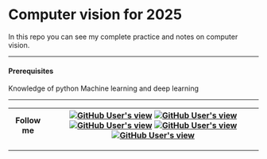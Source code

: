 # Computer vision for 2025

In this repo you can see my complete practice and notes on computer vision.

----
#### Prerequisites
Knowledge of python Machine learning and deep learning



---
| <b>Follow me </b> |<a href="https://medium.com/@DIYCoding"><img alt="GitHub User's view" src="https://img.shields.io/badge/%20-Medium-%d3fc00?style=for-the-badge"></a> <a href="https://www.linkedin.com/in/arshapjoy/"><img alt="GitHub User's view" src="https://img.shields.io/badge/%20-LinkedIn-%85d8da?style=for-the-badge"></a> <a href="mailto: arshasaiby@gmail.com"><img alt="GitHub User's view" src="https://img.shields.io/badge/%20-Gmail-%85b6da?style=for-the-badge"></a> <a href="https://www.youtube.com/@diycoding"><img alt="GitHub User's view" src="https://img.shields.io/badge/%20-Youtube-%8885da?style=for-the-badge"></a> <a href="https://www.instagram.com/diycodingwitharsha/profilecard/?igsh=dnF0eHQ5ZzR1cGJk"><img alt="GitHub User's view" src="https://img.shields.io/badge/%20-Instagram-%21002241?style=for-the-badge"></a> |
| :---: | :---: |
---





